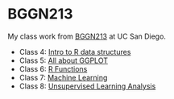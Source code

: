 # BGGN213

My class work from [BGGN213](https://bioboot.github.io/) at UC San Diego.

- Class 4: [Intro to R data structures](https://github.com/tiffanywchin/bggn213_github/blob/main/class4/class4.html)
- Class 5: [All about GGPLOT](https://github.com/tiffanywchin/bggn213_github/blob/main/class5/class5_lab.md)
- Class 6: [R Functions](https://github.com/tiffanywchin/bggn213_github/blob/main/class6/Class6_HW.md)
- Class 7: [Machine Learning](https://github.com/tiffanywchin/bggn213_github/blob/main/class7/class7_lab.md)
- Class 8: [Unsupervised Learning Analysis](https://github.com/tiffanywchin/bggn213_github/blob/main/class8/class8.md)

